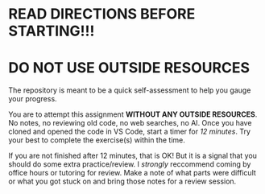 # READ DIRECTIONS BEFORE STARTING!!!
# DO NOT USE OUTSIDE RESOURCES

The repository is meant to be a quick self-assessment to help you gauge your progress.

You are to attempt this assignment **WITHOUT ANY OUTSIDE RESOURCES**. No notes, no reviewing old code, no web searches, no AI. Once you have cloned and opened the code in VS Code, start a timer for *12 minutes*. Try your best to complete the exercise(s) within the time.

If you are not finished after 12 minutes, that is OK! But it is a signal that you should do some extra practice/review. I *strongly* reccommend coming by office hours or tutoring for review. Make a note of what parts were difficult or what you got stuck on and bring those notes for a review session.